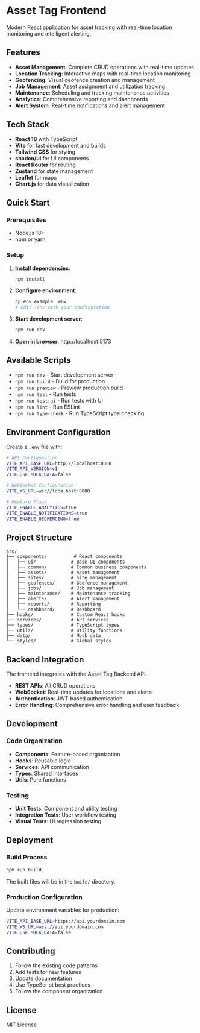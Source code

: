 # Asset Tag Frontend

Modern React application for asset tracking with real-time location monitoring and intelligent alerting.

## Features

- **Asset Management**: Complete CRUD operations with real-time updates
- **Location Tracking**: Interactive maps with real-time location monitoring
- **Geofencing**: Visual geofence creation and management
- **Job Management**: Asset assignment and utilization tracking
- **Maintenance**: Scheduling and tracking maintenance activities
- **Analytics**: Comprehensive reporting and dashboards
- **Alert System**: Real-time notifications and alert management

## Tech Stack

- **React 18** with TypeScript
- **Vite** for fast development and builds
- **Tailwind CSS** for styling
- **shadcn/ui** for UI components
- **React Router** for routing
- **Zustand** for state management
- **Leaflet** for maps
- **Chart.js** for data visualization

## Quick Start

### Prerequisites
- Node.js 18+
- npm or yarn

### Setup

1. **Install dependencies**:
   ```bash
   npm install
   ```

2. **Configure environment**:
   ```bash
   cp env.example .env
   # Edit .env with your configuration
   ```

3. **Start development server**:
   ```bash
   npm run dev
   ```

4. **Open in browser**:
   http://localhost:5173

## Available Scripts

- `npm run dev` - Start development server
- `npm run build` - Build for production
- `npm run preview` - Preview production build
- `npm run test` - Run tests
- `npm run test:ui` - Run tests with UI
- `npm run lint` - Run ESLint
- `npm run type-check` - Run TypeScript type checking

## Environment Configuration

Create a `.env` file with:

```bash
# API Configuration
VITE_API_BASE_URL=http://localhost:8000
VITE_API_VERSION=v1
VITE_USE_MOCK_DATA=false

# WebSocket Configuration
VITE_WS_URL=ws://localhost:8000

# Feature Flags
VITE_ENABLE_ANALYTICS=true
VITE_ENABLE_NOTIFICATIONS=true
VITE_ENABLE_GEOFENCING=true
```

## Project Structure

```
src/
├── components/          # React components
│   ├── ui/             # Base UI components
│   ├── common/         # Common business components
│   ├── assets/         # Asset management
│   ├── sites/          # Site management
│   ├── geofences/      # Geofence management
│   ├── jobs/           # Job management
│   ├── maintenance/    # Maintenance tracking
│   ├── alerts/         # Alert management
│   ├── reports/        # Reporting
│   └── dashboard/      # Dashboard
├── hooks/              # Custom React hooks
├── services/           # API services
├── types/              # TypeScript types
├── utils/              # Utility functions
├── data/               # Mock data
└── styles/             # Global styles
```

## Backend Integration

The frontend integrates with the Asset Tag Backend API:

- **REST APIs**: All CRUD operations
- **WebSocket**: Real-time updates for locations and alerts
- **Authentication**: JWT-based authentication
- **Error Handling**: Comprehensive error handling and user feedback

## Development

### Code Organization
- **Components**: Feature-based organization
- **Hooks**: Reusable logic
- **Services**: API communication
- **Types**: Shared interfaces
- **Utils**: Pure functions

### Testing
- **Unit Tests**: Component and utility testing
- **Integration Tests**: User workflow testing
- **Visual Tests**: UI regression testing

## Deployment

### Build Process
```bash
npm run build
```

The built files will be in the `build/` directory.

### Production Configuration
Update environment variables for production:
```bash
VITE_API_BASE_URL=https://api.yourdomain.com
VITE_WS_URL=wss://api.yourdomain.com
VITE_USE_MOCK_DATA=false
```

## Contributing

1. Follow the existing code patterns
2. Add tests for new features
3. Update documentation
4. Use TypeScript best practices
5. Follow the component organization

## License

MIT License
